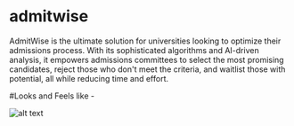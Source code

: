 # admitwise
AdmitWise is the ultimate solution for universities looking to optimize their admissions process. With its sophisticated algorithms and AI-driven analysis, it empowers admissions committees to select the most promising candidates, reject those who don't meet the criteria, and waitlist those with potential, all while reducing time and effort.

#Looks and Feels like - 

![alt text](https://github.com/namankhurpia/AdmitWise/blob/main/MOCKUPS/Group%20217.png?raw=true)
